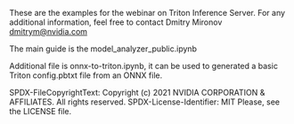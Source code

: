 These are the examples for the webinar on Triton Inference Server.
For any additional information, feel free to contact 
Dmitry Mironov [dmitrym@nvidia.com](mailto:dmitrym@nvidia.com)

The main guide is the model_analyzer_public.ipynb

Additional file is onnx-to-triton.ipynb, it can be used to generated a basic Triton config.pbtxt file from an ONNX file.

SPDX-FileCopyrightText: Copyright (c) 2021 NVIDIA CORPORATION & AFFILIATES. All rights reserved.
SPDX-License-Identifier: MIT
Please, see the LICENSE file.
